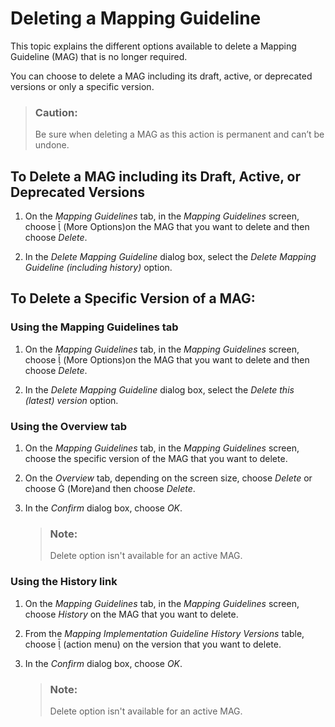 <!-- loio8e3a9349c6384e2e8982516816eedd6b -->

<link rel="stylesheet" type="text/css" href="../css/sap-icons.css"/>

# Deleting a Mapping Guideline

This topic explains the different options available to delete a Mapping Guideline \(MAG\) that is no longer required.

You can choose to delete a MAG including its draft, active, or deprecated versions or only a specific version.

> ### Caution:  
> Be sure when deleting a MAG as this action is permanent and can’t be undone.



<a name="loio8e3a9349c6384e2e8982516816eedd6b__section_od3_hwz_m4b"/>

## To Delete a MAG including its Draft, Active, or Deprecated Versions

1.  On the *Mapping Guidelines* tab, in the *Mapping Guidelines* screen, choose <span class="SAP-icons-V5"></span> \(More Options\)on the MAG that you want to delete and then choose *Delete*.

2.  In the *Delete Mapping Guideline* dialog box, select the *Delete Mapping Guideline \(including history\)* option.




<a name="loio8e3a9349c6384e2e8982516816eedd6b__section_jpg_k11_n4b"/>

## To Delete a Specific Version of a MAG:



### Using the Mapping Guidelines tab

1.  On the *Mapping Guidelines* tab, in the *Mapping Guidelines* screen, choose <span class="SAP-icons-V5"></span> \(More Options\)on the MAG that you want to delete and then choose *Delete*.

2.  In the *Delete Mapping Guideline* dialog box, select the *Delete this \(latest\) version* option.




### Using the Overview tab

1.  On the *Mapping Guidelines* tab, in the *Mapping Guidelines* screen, choose the specific version of the MAG that you want to delete.

2.  On the *Overview* tab, depending on the screen size, choose *Delete* or choose <span class="SAP-icons-V5"></span> \(More\)and then choose *Delete*.

3.  In the *Confirm* dialog box, choose *OK*.

    > ### Note:  
    > Delete option isn't available for an active MAG.




### Using the History link

1.  On the *Mapping Guidelines* tab, in the *Mapping Guidelines* screen, choose *History* on the MAG that you want to delete.

2.  From the *Mapping Implementation Guideline History Versions* table, choose <span class="SAP-icons-V5"></span> \(action menu\) on the version that you want to delete.

3.  In the *Confirm* dialog box, choose *OK*.

    > ### Note:  
    > Delete option isn't available for an active MAG.


